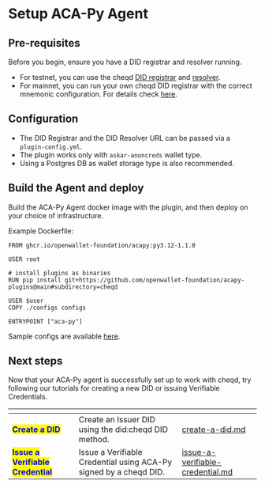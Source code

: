 # Setup ACA-Py Agent

## Pre-requisites

Before you begin, ensure you have a DID registrar and resolver running.&#x20;

* For testnet, you can use the cheqd [DID registrar](https://did-registrar.cheqd.net) and [resolver](https://resolver.cheqd.net/).&#x20;
* For mainnet, you can run your own cheqd DID registrar with the correct mnemonic configuration. For details check [here](https://github.com/cheqd/did-registrar).

## Configuration

* The DID Registrar and the DID Resolver URL can be passed via a `plugin-config.yml`.
* The plugin works only with `askar-anoncreds` wallet type.
* Using a Postgres DB as wallet storage type is also recommended.

## Build the Agent and deploy

Build the ACA-Py Agent docker image with the plugin, and then deploy on your choice of infrastructure.&#x20;

Example Dockerfile:

```docker
FROM ghcr.io/openwallet-foundation/acapy:py3.12-1.1.0

USER root

# install plugins as binaries
RUN pip install git+https://github.com/openwallet-foundation/acapy-plugins@main#subdirectory=cheqd

USER $user
COPY ./configs configs

ENTRYPOINT ["aca-py"]
```

Sample configs are available [here](https://github.com/openwallet-foundation/acapy-plugins/tree/main/cheqd/docker).

## Next steps

Now that your ACA-Py agent is successfully set up to work with cheqd, try following our tutorials for creating a new DID or issuing Verifiable Credentials.

<table data-card-size="large" data-view="cards"><thead><tr><th></th><th></th><th data-hidden data-card-target data-type="content-ref"></th></tr></thead><tbody><tr><td><mark style="color:blue;"><strong>Create a DID</strong></mark></td><td>Create an Issuer DID using the did:cheqd DID method.</td><td><a href="decentralized-identifiers-dids/create-a-did.md">create-a-did.md</a></td></tr><tr><td><mark style="color:blue;"><strong>Issue a Verifiable Credential</strong></mark></td><td>Issue a Verifiable Credential using ACA-Py signed by a cheqd DID.</td><td><a href="verifiable-credentials-and-presentations/issue-a-verifiable-credential.md">issue-a-verifiable-credential.md</a></td></tr></tbody></table>


